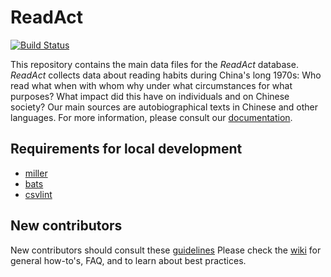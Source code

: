 # ReadAct
[![Build Status](https://travis-ci.com/readchina/ReadingData.svg?branch=master)](https://travis-ci.com/readchina/ReadingData)

This repository contains the main data files for the *ReadAct* database. *ReadAct* collects data about reading habits during China's long 1970s: Who read what when with whom why under what circumstances for what purposes? What impact did this have on individuals and on Chinese society? Our main sources are autobiographical texts in Chinese and other languages. For more information, please consult our [documentation](https://readchina.github.io/ReadingData/).

## Requirements for local development
-   [miller](https://github.com/johnkerl/miller)
-   [bats](https://github.com/bats-core/bats-core)
-   [csvlint](https://github.com/Clever/csvlint)

## New contributors
New contributors should consult these [guidelines](.github/contributing.md)
Please check the [wiki](https://github.com/readchina/ReadingData/wiki) for general how-to's, FAQ, and to learn about best practices.
